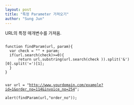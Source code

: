 ```yaml
---
layout: post
title: "특정 Parameter 가져오기"
author: "Sung Jun"
---
```



URL의 특정 매개변수를 가져옴.


<code>
function findParam(url, param){
  var check = "" + param;
  if(url.search(check)>=0){
      return url.substring(url.search(check )).split('&')[0].split('=')[1];
  }
}  

var url = "http://www.yourdomain.com/example?id=1&order_no=114&invoice_no=254";  
alert(findParam(url,"order_no"));
</code>
